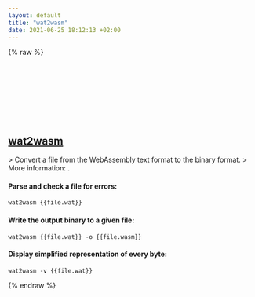 ```yaml
---
layout: default
title: "wat2wasm"
date: 2021-06-25 18:12:13 +02:00
---
```

{% raw %}
<h2 id="wat2wasm">
  <a href="/en/common/wat2wasm.html">wat2wasm</a> <a href="#wat2wasm"><svg class="icon">
    <use href="/assets/images/unicode_sprite.svg#link" />
  </svg></a>
</h2>
> Convert a file from the WebAssembly text format to the binary format.
> More information: <https://github.com/WebAssembly/wabt>.

#### Parse and check a file for errors:
```shell
wat2wasm {{file.wat}}
```
#### Write the output binary to a given file:
```shell
wat2wasm {{file.wat}} -o {{file.wasm}}
```
#### Display simplified representation of every byte:
```shell
wat2wasm -v {{file.wat}}
```
{% endraw %}
